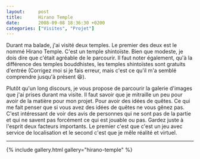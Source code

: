 ```yaml
---
layout:     post
title:      Hirano Temple
date:       2008-09-08 18:36:30 +0200
categories: ["Visites", "Projet"]
---
```


Durant ma balade, j'ai visité deux temples. Le premier des deux est le nommé Hirano Temple. C'est un temple
shintoïste. Bien que modeste, je dois dire que c'était agréable de le parcourir. Il faut noter également, qu'à la
différence des temples bouddhistes, les temples shintoïstes sont gratuits d'entrée (Corrigez moi si je fais erreur,
mais c'est ce qu'il m'a semblé comprendre jusqu'à présent :laughing:).

<!--more-->

Plutôt qu'un long discours, je vous propose de parcourir la galerie d'images que j'ai prises durant ma visite. Il
faut savoir que je mitraille un peu pour avoir de la matière pour mon projet. Pour avoir des idées de quêtes. Ce
qui me fait penser que si vous avez des idées de quêtes ne vous gênez pas. C'est intéressant de voir des avis de
personnes qui ne sont pas de la partie et qui ne savent pas forcément ce qui est jouable ou pas. Gardez juste à
l'esprit deux facteurs importants. Le premier c'est que c'est un jeu avec service de localisation et le second
c'est que je mêle réalité et virtuel.

-----

{% include gallery.html gallery="hirano-temple" %}